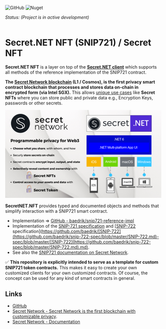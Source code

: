 <!--  ![Nuget](https://img.shields.io/nuget/v/SecretNET.NFT?label=stable) ![GitHub](https://img.shields.io/github/license/0xxCodemonkey/SecretNET.NFT) ![GitHub Workflow Status](https://img.shields.io/github/workflow/status/0xxCodemonkey/SecretNET.NFT/Publish%20Packages?label=checks) -->
![GitHub](https://img.shields.io/github/license/0xxCodemonkey/SecretNET.NFT) ![Nuget](https://img.shields.io/nuget/dt/SecretNET.NFT?color=%239100ff)

*Status: (Project is in active development)*
<br/><br/>

# Secret.NET NFT (SNIP721) / Secret NFT 
**Secret.NET NFT** is a layer on top of the [**Secret.NET client**](https://github.com/0xxCodemonkey/SecretNET) which supports all methods of the reference implementation of the SNIP721 contract.

**The [Secret Network blockchain](https://scrt.network/) (L1 / Cosmos), is the first privacy smart contract blockchain that processes and stores data on-chain in encrypted form (via Intel SGX).** 
This allows [unique use cases](https://docs.scrt.network/secret-network-documentation/secret-network-overview/use-cases) like **Secret NFTs** where you can store public and private data e.g., Encryption Keys, passwords or other secrets.

![ ](https://raw.githubusercontent.com/0xxCodemonkey/SecretNET/main/resources/Secret.NET_banner.png)

**SecretNET.NFT** provides typed and documented objects and methods that simplify interaction with a SNIP721 smart contract.
- Implementation => [GitHub - baedrik/snip721-reference-impl](https://github.com/baedrik/snip721-reference-impl) 
- Implementation of the [SNIP-721 specification](https://github.com/SecretFoundation/SNIPs/blob/master/SNIP-721.md) and [[SNIP-722](https://github.com/baedrik/snip-722-spec/blob/master/SNIP-722.md) specification](https://github.com/baedrik/[SNIP-722](https://github.com/baedrik/snip-722-spec/blob/master/SNIP-722.md)-spec/blob/master/[SNIP-722](https://github.com/baedrik/snip-722-spec/blob/master/SNIP-722.md).md).
- See also the [SNIP721 documentation on Secret Network](https://docs.scrt.network/secret-network-documentation/development/snips/snip-721-private-non-fungible-tokens-nfts).


:white_check_mark: **This repository is explicitly intended to serve as a template for custom SNIP721 token contracts.** 
This makes it easy to create your own customized clients for your own customized contracts.
Of course, the concept can be used for any kind of smart contracts in general.


## Links
- [GitHub](https://github.com/0xxCodemonkey/SecretNET.NFT)
- [Secret Network - Secret Network is the first blockchain with customizable privacy](https://scrt.network/).
- [Secret Network - Documentation](https://docs.scrt.network/secret-network-documentation/)